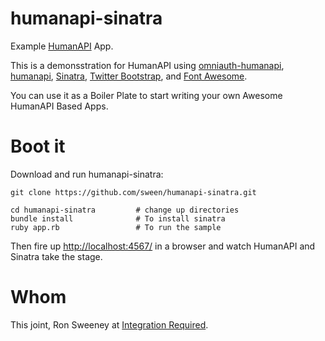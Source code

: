 humanapi-sinatra
================

Example [HumanAPI](http://www.humanapi.co/) App.

This is a demonsstration for HumanAPI using [omniauth-humanapi](https://github.com/maccman/omniauth-humanapi), [humanapi](https://github.com/maccman/humanapi), [Sinatra](http://www.sinatrarb.com/), [Twitter Bootstrap](http://twitter.github.com/bootstrap/), and [Font Awesome](http://fortawesome.github.io/Font-Awesome/). 

You can use it as a Boiler Plate to start writing your own Awesome HumanAPI Based Apps.

Boot it
=======

Download and run humanapi-sinatra:

	git clone https://github.com/sween/humanapi-sinatra.git

	cd humanapi-sinatra			# change up directories
    bundle install				# To install sinatra
	ruby app.rb 				# To run the sample
	
Then fire up [http://localhost:4567/](http://localhost:4567/) in a browser and watch HumanAPI and Sinatra take the stage.

Whom
====

This joint, Ron Sweeney at [Integration Required](http://www.integrationrequired.com).



